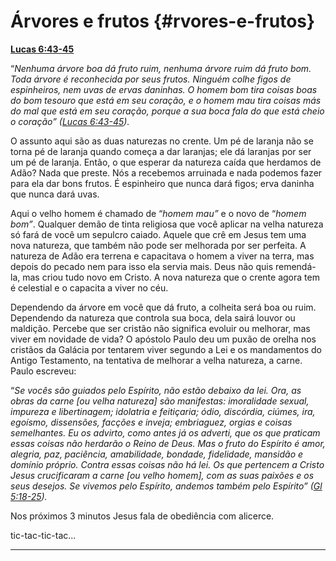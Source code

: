 # Árvores e frutos {#rvores-e-frutos}

[**Lucas 6:43-45**](http://bibliaonline.com.br/acf/lc/6/43-45)

“_Nenhuma árvore boa dá fruto ruim, nenhuma árvore ruim dá fruto bom. Toda árvore é reconhecida por seus frutos. Ninguém colhe figos de espinheiros, nem uvas de ervas daninhas. O homem bom tira coisas boas do bom tesouro que está em seu coração, e o homem mau tira coisas más do mal que está em seu coração, porque a sua boca fala do que está cheio o coração” (_[_Lucas 6:43-45_](http://bibliaonline.com.br/acf/lc/6/43-45)_)._

O assunto aqui são as duas naturezas no crente. Um pé de laranja não se torna pé de laranja quando começa a dar laranjas; ele dá laranjas por ser um pé de laranja. Então, o que esperar da natureza caída que herdamos de Adão? Nada que preste. Nós a recebemos arruinada e nada podemos fazer para ela dar bons frutos. É espinheiro que nunca dará figos; erva daninha que nunca dará uvas.

Aqui o velho homem é chamado de “_homem mau”_ e o novo de “_homem bom”_. Qualquer demão de tinta religiosa que você aplicar na velha natureza só fará de você um sepulcro caiado. Aquele que crê em Jesus tem uma nova natureza, que também não pode ser melhorada por ser perfeita. A natureza de Adão era terrena e capacitava o homem a viver na terra, mas depois do pecado nem para isso ela servia mais. Deus não quis remendá-la, mas criou tudo novo em Cristo. A nova natureza que o crente agora tem é celestial e o capacita a viver no céu.

Dependendo da árvore em você que dá fruto, a colheita será boa ou ruim. Dependendo da natureza que controla sua boca, dela sairá louvor ou maldição. Percebe que ser cristão não significa evoluir ou melhorar, mas viver em novidade de vida? O apóstolo Paulo deu um puxão de orelha nos cristãos da Galácia por tentarem viver segundo a Lei e os mandamentos do Antigo Testamento, na tentativa de melhorar a velha natureza, a carne. Paulo escreveu:

“_Se vocês são guiados pelo Espírito, não estão debaixo da lei. Ora, as obras da carne [ou velha natureza] são manifestas: imoralidade sexual, impureza e libertinagem; idolatria e feitiçaria; ódio,_ _discórdia, ciúmes, ira, egoísmo, dissensões, facções e inveja; embriaguez, orgias e coisas semelhantes. Eu os advirto, como antes já os adverti, que os que praticam essas coisas não herdarão o Reino de Deus. Mas o fruto do Espírito é amor, alegria, paz, paciência, amabilidade, bondade, fidelidade, mansidão e domínio próprio. Contra essas coisas não há lei. Os que pertencem a Cristo Jesus crucificaram a carne [ou velho homem], com as suas paixões e os seus desejos. Se vivemos pelo Espírito, andemos também pelo Espírito” (_[_Gl 5:18-25_](http://bibliaonline.com.br/acf/gl/5/18-25)_)._

Nos próximos 3 minutos Jesus fala de obediência com alicerce.

tic-tac-tic-tac...

*****